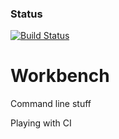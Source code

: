 ### Status
[![Build Status](https://travis-ci.org/DeRauk/Workbench.svg)](https://travis-ci.org/DeRauk/Workbench)

# Workbench
Command line stuff

Playing with CI
